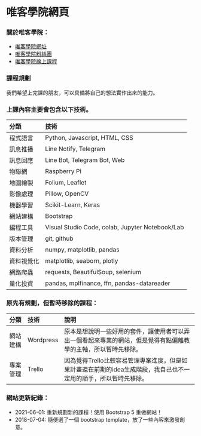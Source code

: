 # 唯客學院網頁

### 關於唯客學院：

* [唯客學院網址](http://www.victorgau.com)
* [唯客學院粉絲團](https://www.facebook.com/KHPYAcademy/)
* [唯客學院線上課程](https://khpy.teachable.com)

### 課程規劃

我們希望上完課的朋友，可以具備將自己的想法實作出來的能力。

### 上課內容主要會包含以下技術。

|分類|技術|
|:--|:--|
|程式語言|Python, Javascript, HTML, CSS|
|訊息推播|Line Notify, Telegram|
|訊息回應|Line Bot, Telegram Bot, Web|
|物聯網|Raspberry Pi|
|地圖繪製|Folium, Leaflet|
|影像處理|Pillow, OpenCV|
|機器學習|Scikit-Learn, Keras|
|網站建構|Bootstrap|
|編程工具|Visual Studio Code, colab, Jupyter Notebook/Lab|
|版本管理|git, github|
|資料分析|numpy, matplotlib, pandas|
|資料視覺化|matplotlib, seaborn, plotly|
|網路爬蟲|requests, BeautifulSoup, selenium|
|量化投資|pandas, mplfinance, ffn, pandas-datareader|

### 原先有規劃，但暫時移除的課程：

|分類|技術|說明|
|:--|:--|:--|
|網站建構|Wordpress|原本是想說明一些好用的套件，讓使用者可以弄出一個看起來專業的網站，但是覺得有點偏離教學的主軸，所以暫時先移除。|
|專案管理|Trello|因為覺得Trello比較容易管理專案進度，但是如果計畫還在前期的idea生成階段，我自己也不一定用的順手，所以暫時先移除。|

### 網站更新紀錄：

* 2021-06-01: 重新規劃新的課程！使用 Bootstrap 5 重做網站！
* 2018-07-04: 隨便選了一個 bootstrap template，放了一些內容來激發創意。
